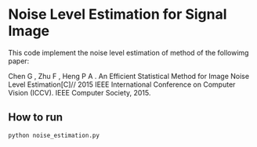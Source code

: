# Noise Level Estimation for Signal Image
This code implement the noise level estimation of method of the followimg paper:

Chen G , Zhu F , Heng P A . An Efficient Statistical Method for Image Noise Level Estimation[C]// 2015 IEEE International Conference on Computer Vision (ICCV). IEEE Computer Society, 2015.

## How to run

    python noise_estimation.py
